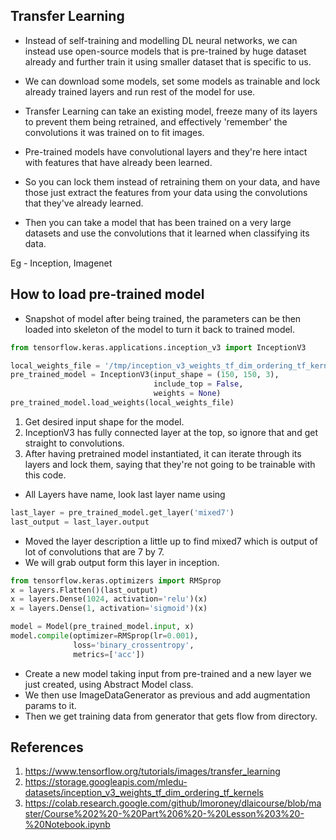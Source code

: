 ## Transfer Learning
- Instead of self-training and modelling DL neural networks, we can instead use open-source models that is pre-trained by huge dataset already and further train it using smaller dataset that is specific to us.
- We can download some models, set some models as trainable and lock already trained layers and run rest of the model for use.
- Transfer Learning can take an existing model, freeze many of its layers to prevent them being retrained, and effectively 'remember' the convolutions it was trained on to fit images. 

- Pre-trained models have convolutional layers and they're here intact with features that have already been learned.
- So you can lock them instead of retraining them on your data, and have those just extract the features from your data using the convolutions that they've already learned.
- Then you can take a model that has been trained on a very large datasets and use the convolutions that it learned when classifying its data.

Eg - Inception, Imagenet

## How to load pre-trained model
- Snapshot of model after being trained, the parameters can be then loaded into skeleton of the model to turn it back to trained model.
```python
from tensorflow.keras.applications.inception_v3 import InceptionV3

local_weights_file = '/tmp/inception_v3_weights_tf_dim_ordering_tf_kernels_notop.h5'
pre_trained_model = InceptionV3(input_shape = (150, 150, 3),
                                include_top = False,
                                weights = None)
pre_trained_model.load_weights(local_weights_file)

```
1. Get desired input shape for the model.
2. InceptionV3 has fully connected layer at the top, so ignore that and get straight to convolutions.
3. After having pretrained model instantiated, it can iterate through its layers and lock them, saying that they're not going to be trainable with this code.

- All Layers have name, look last layer name using
```python
last_layer = pre_trained_model.get_layer('mixed7')
last_output = last_layer.output
```

- Moved the layer description a little up to find mixed7 which is output of lot of convolutions that are 7 by 7.
- We will grab output form this layer in inception.
```python
from tensorflow.keras.optimizers import RMSprop
x = layers.Flatten()(last_output)
x = layers.Dense(1024, activation='relu')(x)
x = layers.Dense(1, activation='sigmoid')(x)

model = Model(pre_trained_model.input, x)
model.compile(optimizer=RMSprop(lr=0.001),
              loss='binary_crossentropy',
              metrics=['acc'])
```

- Create a new model taking input from pre-trained and a new layer we just created, using Abstract Model class.
- We then use ImageDataGenerator as previous and add augmentation params to it.
- Then we get training data from generator that gets flow from directory.

## References
1. https://www.tensorflow.org/tutorials/images/transfer_learning
2. https://storage.googleapis.com/mledu-datasets/inception_v3_weights_tf_dim_ordering_tf_kernels
3. https://colab.research.google.com/github/lmoroney/dlaicourse/blob/master/Course%202%20-%20Part%206%20-%20Lesson%203%20-%20Notebook.ipynb